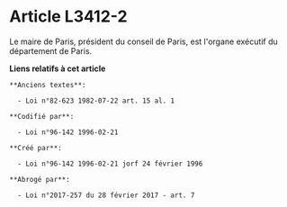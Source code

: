 # Article L3412-2

Le maire de Paris, président du conseil de Paris, est l'organe exécutif du département de Paris.

**Liens relatifs à cet article**

	**Anciens textes**:

	  - Loi n°82-623 1982-07-22 art. 15 al. 1

	**Codifié par**:

	  - Loi n°96-142 1996-02-21

	**Créé par**:

	  - Loi n°96-142 1996-02-21 jorf 24 février 1996

	**Abrogé par**:

	  - Loi n°2017-257 du 28 février 2017 - art. 7
